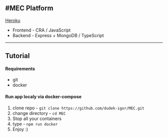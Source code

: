 ## #MEC Platform

[Heroku](https://radiant-lowlands-54648.herokuapp.com/) 

- Frontend - CRA / JavaScript
- Backend - Express + MongoDB / TypeScript

---

## Tutorial

#### Requirements

- git
- docker

#### Run app localy via docker-compose

1. clone repo - `git clone https://github.com/dudek-igor/MEC.git`
2. change directory - `cd MEC`
3. Stop all your containers
4. type - `npm run docker`
5. Enjoy :)